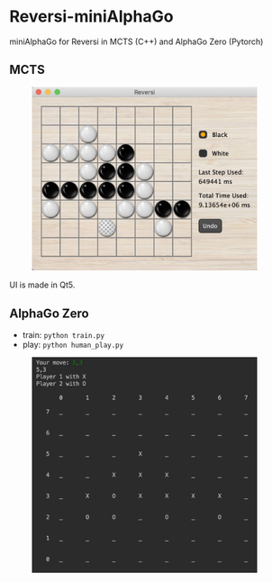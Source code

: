 # Reversi-miniAlphaGo
miniAlphaGo for Reversi in MCTS (C++) and  AlphaGo Zero (Pytorch)

## MCTS
<figure >
  <img src="./pics/reversi.png" width="400">
</figure>
UI is made in Qt5.
  
## AlphaGo Zero
- train: `python train.py`
- play: `python human_play.py`

<figure >
  <img src="./pics/zero.png" width="400">
</figure>

